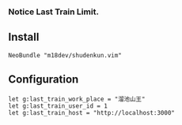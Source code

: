 ### Notice Last Train Limit.

## Install
```vim
NeoBundle "m18dev/shudenkun.vim"
```

## Configuration
```vim
let g:last_train_work_place = "溜池山王"
let g:last_train_user_id = 1
let g:last_train_host = "http://localhost:3000"
```
